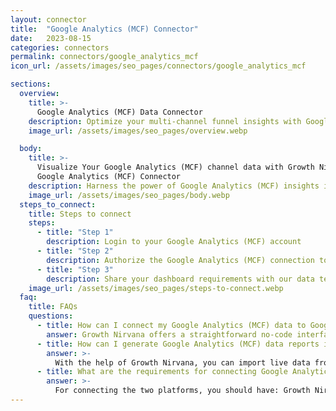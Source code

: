 ```yaml
---
layout: connector
title:  "Google Analytics (MCF) Connector"
date:   2023-08-15
categories: connectors
permalink: connectors/google_analytics_mcf
icon_url: /assets/images/seo_pages/connectors/google_analytics_mcf

sections:
  overview:
    title: >-
      Google Analytics (MCF) Data Connector
    description: Optimize your multi-channel funnel insights with Google Analytics (MCF) integration. Seamlessly merge multi-channel funnel data from Google Analytics with Looker Studio's analytical capabilities, unlocking insights that drive marketing strategies, user conversion paths, and operational excellence.
    image_url: /assets/images/seo_pages/overview.webp

  body:
    title: >-
      Visualize Your Google Analytics (MCF) channel data with Growth Nirvana's
      Google Analytics (MCF) Connector
    description: Harness the power of Google Analytics (MCF) insights integrated into Looker Studio for strategic marketing decisions.
    image_url: /assets/images/seo_pages/body.webp
  steps_to_connect:
    title: Steps to connect
    steps:
      - title: "Step 1"
        description: Login to your Google Analytics (MCF) account
      - title: "Step 2"
        description: Authorize the Google Analytics (MCF) connection to send data to Growth Nirvana
      - title: "Step 3"
        description: Share your dashboard requirements with our data team. We will build the report for you.
    image_url: /assets/images/seo_pages/steps-to-connect.webp
  faq:
    title: FAQs
    questions:
      - title: How can I connect my Google Analytics (MCF) data to Google Data Studio/Looker Studio?
        answer: Growth Nirvana offers a straightforward no-code interface to connect to Google Analytics (MCF) data sources.
      - title: How can I generate Google Analytics (MCF) data reports in Looker Studio?
        answer: >-
          With the help of Growth Nirvana, you can import live data from Google Analytics (MCF) into Looker Studio. These data can be viewed in charts, tables, and dashboards to generate branded reports that can be shared instantly.
      - title: What are the requirements for connecting Google Analytics (MCF) and Looker Studio?
        answer: >-
          For connecting the two platforms, you should have: Growth Nirvana Account and Google Analytics (MCF) Ads Account
---
```

